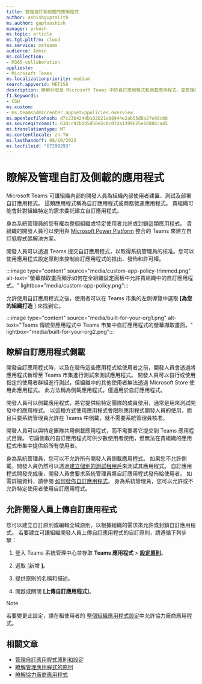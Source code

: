 ```yaml
---
title: 管理自訂和側載的應用程式
author: ashishguptaiitb
ms.author: guptaashish
manager: prkosh
ms.topic: article
ms.tgt.pltfrm: cloud
ms.service: msteams
audience: Admin
ms.collection:
- M365-collaboration
appliesto:
- Microsoft Teams
ms.localizationpriority: medium
search.appverid: MET150
description: 瞭解什麼是 Microsoft Teams 中的自訂應用程式和側載應用程式，並管理應用程式以規範其行為、推行和許可權。
f1.keywords:
- CSH
ms.custom:
- ms.teamsadmincenter.appsetuppolicies.overview
ms.openlocfilehash: d7c23b424db102b21e88944e2ab55d8a2fe98c08
ms.sourcegitcommit: 63dcc92b2d5d50e2c0c074a1209625e16086ca45
ms.translationtype: MT
ms.contentlocale: zh-TW
ms.lasthandoff: 08/10/2022
ms.locfileid: "67299293"
---
```

# <a name="understand-and-manage-custom-and-sideloaded-apps"></a>瞭解及管理自訂及側載的應用程式

Microsoft Teams 可讓組織內部的開發人員為組織內部使用者建置、測試及部署自訂應用程式。 這類應用程式稱為自訂應用程式或商務營運應用程式。 貴組織可能會針對組織特定的需求委託建立自訂應用程式。

身為系統管理員的您有權為整個組織或特定使用者允許或封鎖這類應用程式。 貴組織的開發人員可以使用與 [Microsoft Power Platform](/microsoftteams/platform/samples/teams-low-code-solutions) 整合的 Teams 來建立自訂低程式碼解決方案。

開發人員可以透過 Teams 提交自訂應用程式，以取得系統管理員的核准。您可以使用應用程式設定原則來控制自訂應用程式的推出、發佈和許可權。

:::image type="content" source="media/custom-app-policy-trimmed.png" alt-text="螢幕擷取畫面顯示如何在全組織設定面板中允許貴組織中的自訂應用程式。" lightbox="media/custom-app-policy.png":::

允許使用自訂應用程式之後，使用者可以在 Teams 市集的左側導覽中選取 **[為您的組織打造** ] 來找到它。

:::image type="content" source="media/built-for-your-org1.png" alt-text="Teams 傳統型應用程式中 Teams 市集中自訂應用程式的螢幕擷取畫面。" lightbox="media/built-for-your-org2.png":::

## <a name="understand-sideloading-of-custom-apps"></a>瞭解自訂應用程式側載

開發自訂應用程式時，以及在發佈這些應用程式給使用者之前，開發人員會透過將應用程式新增至 Teams 市集進行測試來測試應用程式。 開發人員可以自行或使用指定的使用者群組進行測試，但組織中的其他使用者無法透過 Microsoft Store 使用此應用程式。 此方法稱為側載應用程式，僅適用於自訂應用程式。

開發人員可以側載應用程式，將它提供給特定團隊的成員使用，通常是用來測試開發中的應用程式。 以這種方式使用應用程式會限制應用程式開發人員的使用，而且只要系統管理員允許在 Teams 中側載，就不需要系統管理員核准。

開發人員可以與特定團隊共用側載應用程式，而不需要將它提交到 Teams 應用程式目錄。 它讓側載的自訂應用程式可供少數使用者使用，但無法在貴組織的應用程式市集中提供給所有使用者。

身為系統管理員，您可以不允許所有開發人員側載應用程式。 如果您不允許側載，開發人員仍然可以透過[建立個別的測試租用戶](/microsoftteams/platform/concepts/build-and-test/prepare-your-o365-tenant)來測試其應用程式。 自訂應用程式開發完成後，開發人員會要求系統管理員將自訂應用程式發佈給使用者。 如需詳細資料，請參閱 [如何發佈自訂應用程式](/microsoftteams/upload-custom-apps)。 身為系統管理員，您可以允許或不允許特定使用者使用自訂應用程式。

## <a name="allow-developers-to-upload-custom-apps"></a>允許開發人員上傳自訂應用程式

您可以建立自訂原則或編輯全域原則，以根據組織的需求來允許或封鎖自訂應用程式。 若要建立可讓組織開發人員上傳自訂應用程式的自訂原則，請遵循下列步驟：

1. 登入 Teams 系統管理中心並存取 **Teams 應用程式**  >  **[設定原則](https://admin.teams.microsoft.com/policies/app-setup)**。

1. 選取 [新增 **]**。

1. 提供原則的名稱和描述。

1. 開啟或關閉 **[上傳自訂應用程式]**。

> [!NOTE]
> 若要變更此設定，請在租使用者的 [整個組織應用程式設定](manage-apps.md#manage-org-wide-app-settings)中允許協力廠商應用程式。

## <a name="related-articles"></a>相關文章

* [管理自訂應用程式原則和設定](teams-custom-app-policies-and-settings.md)
* [瞭解管理應用程式的原則](app-policies.md)
* [瞭解協力廠商應用程式](overview-third-party-apps.md)
